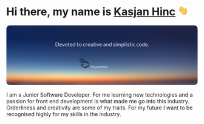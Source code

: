 # Hi there, my name is <a href="http://kasjanhinc.com/">Kasjan Hinc</a> <img src="./img/wave.gif" width="28">



![README](./img/cover.png)

I am a Junior Software Developer. For me learning new technologies and a passion for front end development is what made me go into this industry. Orderliness and creativity are some of my traits. For my future I want to be recognised highly for my skills in the industry.